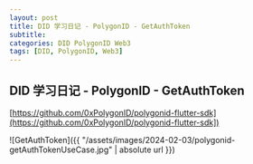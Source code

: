 ```yaml
---
layout: post
title: DID 学习日记 - PolygonID - GetAuthToken
subtitle:
categories: DID PolygonID Web3
tags: [DID, PolygonID, Web3]
---
```


## DID 学习日记 - PolygonID - GetAuthToken

[https://github.com/0xPolygonID/polygonid-flutter-sdk](https://github.com/0xPolygonID/polygonid-flutter-sdk])

![GetAuthToken]({{ "/assets/images/2024-02-03/polygonid-getAuthTokenUseCase.jpg" | absolute url }})
